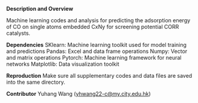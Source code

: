 **Description and Overview**

Machine learning codes and analysis for predicting the adsorption energy of CO on single atoms embedded CxNy
for screening potential CORR catalysts. 

**Dependencies**
SKlearn: Machine learning toolkit used for model training and predictions
Pandas: Excel and data frame operations
Numpy: Vector and matrix operations
Pytorch: Machine learning framework for neural networks
Matplotlib: Data visualization toolkit

**Reproduction**
Make sure all supplementary codes and data files are saved into the same directory.

**Contributor**
Yuhang Wang (yhwang22-c@my.city.edu.hk)
